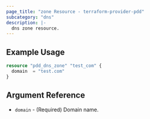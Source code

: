 ```yaml
---
page_title: "zone Resource - terraform-provider-pdd"
subcategory: "dns"
description: |-
  dns zone resource.
---
```


## Example Usage

```terraform
resource "pdd_dns_zone" "test_com" {
  domain  = "test.com"
}
```

## Argument Reference

- `domain` - (Required) Domain name.
